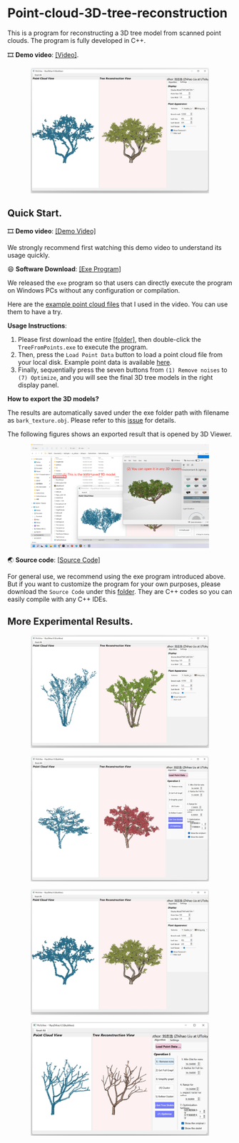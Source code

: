 # Point-cloud-3D-tree-reconstruction

This is a program for reconstructing a 3D tree model from scanned point clouds. The program is fully developed in C++.

🎞️ **Demo video**: [[Video]](https://drive.google.com/file/d/1sX3tNEdxsmSTkAFL4GsnzzMajR-hw_qR/view?usp=sharing).

<p align="center">
<img src="https://github.com/RyuZhihao123/Point-cloud-3D-tree-reconstruction/blob/main/Fig_Peach.png" alt="Description" width="400"/>
</p>

## Quick Start.

🎞️ **Demo video**: [[Demo Video]](https://drive.google.com/file/d/1sX3tNEdxsmSTkAFL4GsnzzMajR-hw_qR/view?usp=sharing)

We strongly recommend first watching this demo video to understand its usage quickly.

😄 **Software Download**: [[Exe Program]](https://github.com/RyuZhihao123/Point-cloud-3D-tree-reconstruction/tree/main/TreeFromPoints_exe)

We released the ``exe`` program so that users can directly execute the program on Windows PCs without any configuration or compilation.

Here are the [example point cloud files](https://github.com/RyuZhihao123/Point-cloud-3D-tree-reconstruction/tree/main/Example_PointClouds) that I used in the video. You can use them to have a try.


**Usage Instructions**: 

  1. Please first download the entire [[folder]](https://github.com/RyuZhihao123/Point-cloud-3D-tree-reconstruction/tree/main/TreeFromPoints_exe), then double-click the ``TreeFromPoints.exe`` to execute the program.
  2. Then, press the ``Load Point Data`` button to load a point cloud file from your local disk. Example point data is available [here](https://github.com/RyuZhihao123/Point-cloud-3D-tree-reconstruction/tree/main/Example_PointClouds).
  3. Finally, sequentially press the seven buttons from ``(1) Remove noises`` to ``(7) Optimize``, and you will see the final 3D tree models in the right display panel.

**How to export the 3D models?**

The results are automatically saved under the exe folder path with filename as ``bark_texture.obj``. Please refer to this [issue](https://github.com/RyuZhihao123/Point-cloud-3D-tree-reconstruction/issues/1) for details.

The following figures shows an exported result that is opened by 3D Viewer.

<p align="center">
<img src="https://github.com/RyuZhihao123/Point-cloud-3D-tree-reconstruction/blob/main/Fig_export.png" alt="Description" width="400"/>
</p>

🌏 **Source code**: [[Source Code]](https://github.com/RyuZhihao123/Point-cloud-3D-tree-reconstruction/tree/main/TreeFromPoints_codes)

For general use, we recommend using the exe program introduced above. But if you want to customize the program for your own purposes, please download the ``Source Code`` under this [folder](https://github.com/RyuZhihao123/Point-cloud-3D-tree-reconstruction/tree/main/TreeFromPoints_codes). They are C++ codes so you can easily compile with any C++ IDEs.



## More Experimental Results.
<p align="center">
<img src="https://github.com/RyuZhihao123/Point-cloud-3D-tree-reconstruction/blob/main/Fig_Cercis.png" alt="Description" width="400"/>
</p>
<p align="center">
<img src="https://github.com/RyuZhihao123/Point-cloud-3D-tree-reconstruction/blob/main/Fig_Maple.png" alt="Description" width="400"/>
</p>
<p align="center">
<img src="https://github.com/RyuZhihao123/Point-cloud-3D-tree-reconstruction/blob/main/Fig_Peach.png" alt="Description" width="400"/>
</p>
<p align="center">
<img src="https://github.com/RyuZhihao123/Point-cloud-3D-tree-reconstruction/blob/main/Fig_default.png" alt="Description" width="400"/>
</p>
